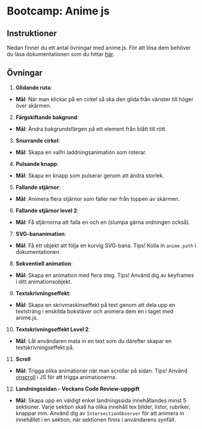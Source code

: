 # Bootcamp: Anime js

## Instruktioner

Nedan finner du ett antal övningar med anime.js. För att lösa dem behöver du läsa dokumentationen som du hittar [här](https://animejs.com/documentation/).

## Övningar

1. **Glidande ruta**:
- **Mål**: När man klickar på en cirkel så ska den glida från vänster till höger över skärmen.

2. **Färgskiftande bakgrund**:
- **Mål**: Ändra bakgrundsfärgen på ett element från blått till rött.

3. **Snurrande cirkel**:
- **Mål**: Skapa en valfri laddningsanimation som roterar.

4. **Pulsande knapp**:
- **Mål**: Skapa en knapp som pulserar genom att ändra storlek.

5. **Fallande stjärnor**:
- **Mål**: Animera flera stjärnor som faller ner från toppen av skärmen.

6. **Fallande stjärnor level 2**:
- **Mål**: Få stjärnorna att falla en och en (slumpa gärna ordningen också).

7. **SVG-bananimation**:
- **Mål**: Få ett objekt att följa en kurvig SVG-bana. Tips! Kolla in `anime.path` i dokumentationen.

8. **Sekventiell animation**:
- **Mål**: Skapa en animation med flera steg. Tips! Använd dig av keyframes i ditt animationsobjekt.

9. **Textskrivningseffekt**:
- **Mål**: Skapa en skrivmaskinseffekt på text genom att dela upp en textsträng i enskilda bokstäver och animera dem en i taget med anime.js.

10. **Textskrivningseffekt Level 2**:
- **Mål**: Låt användaren mata in en text som du därefter skapar en textskrivningseffekt på.

11. **Scroll**
- **Mål**: Trigga olika animationer när man scrollar på sidan. Tips! Använd [onscroll](https://developer.mozilla.org/en-US/docs/Web/API/Element/scroll_event) i JS för att trigga animationerna.
   
12. **Landningssidan - Veckans Code Review-uppgift**
- **Mål**: Skapa upp en väldigt enkel landningssida innehållandes minst 5 sektioner. Varje sektion skall ha olika innehåll tex bilder, listor, rubriker, knappar mm. Använd dig av ```IntersectionObserver``` för att animera in innehållet i en sektion, när sektionen finns i användarens synfält.

